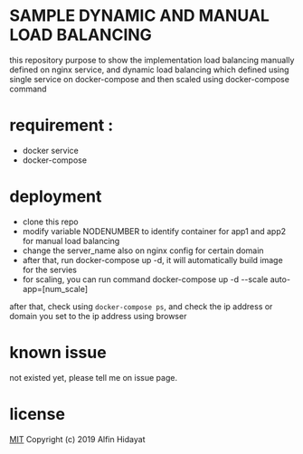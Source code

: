 # SAMPLE DYNAMIC AND MANUAL LOAD BALANCING

this repository purpose to show the implementation load balancing manually defined on nginx service, and dynamic load balancing which
defined using single service on docker-compose and then scaled using docker-compose command
 
# requirement :
- docker service
- docker-compose

# deployment
- clone this repo 
- modify variable NODENUMBER to identify container for app1 and app2 for manual load balancing
- change the server_name also on nginx config for certain domain
- after that, run docker-compose up -d, it will automatically build image for the servies
- for scaling, you can run command docker-compose up -d --scale auto-app=[num_scale]

after that, check using `docker-compose ps`, and check the ip address or domain you set to the ip address using browser

# known issue 
not existed yet, please tell me on issue page.

# license
[MIT](https://opensource.org/licenses/MIT)
Copyright (c) 2019 Alfin Hidayat
